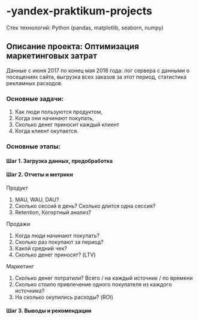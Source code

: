 # -yandex-praktikum-projects
Стек технологий: Python (pandas, matplotlib, seaborn, numpy)

## Описание проекта: Оптимизация маркетинговых затрат

Данные с июня 2017 по конец мая 2018 года: лог сервера с данными о посещениях сайта, выгрузка всех заказов за этот период, статистика рекламных расходов.

### Основные задачи:

1. Как люди пользуются продуктом,
2. Когда они начинают покупать,
3. Сколько денег приносит каждый клиент
4. Когда клиент окупается.

### Основные этапы:

#### Шаг 1. Загрузка данных, предобработка
#### Шаг 2. Отчеты и метрики

Продукт

1. MAU, WAU, DAU?
2. Сколько сессий в день? Сколько длится одна сессия?
4. Retention, Когортный анализ?

Продажи

1. Когда люди начинают покупать?
2. Сколько раз покупают за период?
3. Какой средний чек?
4. Сколько денег приносят? (LTV)

Маркетинг

1. Сколько денег потратили? Всего / на каждый источник / по времени
2. Сколько стоило привлечение одного покупателя из каждого источника?
3. На сколько окупились расходы? (ROI)

#### Шаг 3. Выводы и рекомендации

